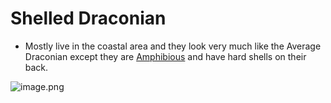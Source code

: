 # Shelled Draconian

- Mostly live in the coastal area and they look very much like the Average Draconian except they are [Amphibious](https://www.notion.so/Amphibious-5eadc67b69c248fd96104e7cf6ffe7e9?pvs=21) and have hard shells on their back.

![image.png](image%20161.png)